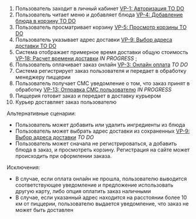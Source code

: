 1. Пользователь заходит в личный кабинет [VP-1: Авторизация TO DO](https://i5kander.atlassian.net/browse/VP-1)
1. Пользователь читает меню и добавляет блюда [VP-4: Добавление блюда в корзину TO DO](https://i5kander.atlassian.net/browse/VP-4)
1. Пользователь просматривает корзину [VP-5: Просмотр корзины TO DO](https://i5kander.atlassian.net/browse/VP-5)
1. Пользователь указывает адрес доставки [VP-9: Выбор адреса доставки TO DO](https://i5kander.atlassian.net/browse/VP-9)
1. Система отображает примерное время доставки общую стоимость [VP-18: Расчет времени доставки](https://i5kander.atlassian.net/browse/VP-18) *IN PROGRESS* ;
1. Пользователь оплачивает заказ онлайн [VP-3: Онлайн оплата](https://i5kander.atlassian.net/browse/VP-3) *TO DO*
1. Система регистрирует заказ пользователя и передает в обработку менеджеру пиццерии
1. Пользователь получает СМС уведомление о том, что заказ принят в обработку [VP-13: Отправка СМС пользователю](https://i5kander.atlassian.net/browse/VP-13)
*IN PROGRESS*
1. Пиццерия готовит заказ и передает в доставку курьером
1. Курьер доставляет заказ пользователю

Альтернативные сценарии:
* Пользователь может добавить или удалить ингредиенты из блюда
* Пользователь может выбрать адрес доставки из сохраненных [VP-9: Выбор адреса доставки](https://i5kander.atlassian.net/browse/VP-9) *TO DO*
* Пользователь может сначала не регистрироваться, а добавить блюда в заказ, и просмотреть корзину. Регистрация на сайте
может происходить при оформлении заказа.

Исключения:
* В случае, если оплата онлайн не прошла, пользователю выводится соответствующее уведомление и предложение использовать
другую карту, либо опция оплатить заказ наличными
* В случае, если указанный адрес находится на расстоянии более 10 км от пиццерии, пользователю выдается уведомление, что
заказ не может быть доставлен
